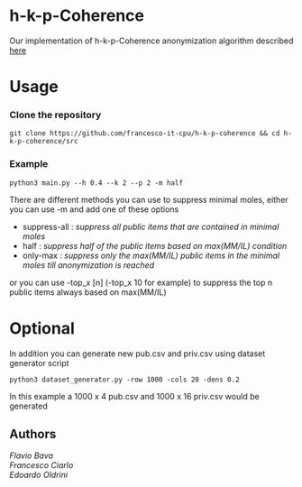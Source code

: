 # h-k-p-Coherence
Our implementation of h-k-p-Coherence anonymization algorithm described [here](https://www.researchgate.net/publication/221653414_Anonymizing_transaction_databases_for_publication)

# Usage

### Clone the repository 
```
git clone https://github.com/francesco-it-cpu/h-k-p-coherence && cd h-k-p-coherence/src
```
### Example
```
python3 main.py --h 0.4 --k 2 --p 2 -m half
```
There are different methods you can use to suppress minimal moles, either you can use -m and add one of these options
- suppress-all : _suppress all public items that are contained in minimal moles_
- half : _suppress half of the public items based on max(MM/IL) condition_
- only-max : _suppress only the max(MM/IL) public items in the minimal moles till anonymization is reached_

or you can use -top_x [n] (-top_x 10 for example) to suppress the top n public items always based on max(MM/IL)

# Optional
In addition you can generate new pub.csv and priv.csv using 
dataset generator script

```
python3 dataset_generator.py -row 1000 -cols 20 -dens 0.2
```
In this example a 1000 x 4 pub.csv and 1000 x 16 priv.csv would be generated

## Authors
_Flavio Bava_ </br>
_Francesco Ciarlo_ </br>
_Edoardo Oldrini_ </br>

